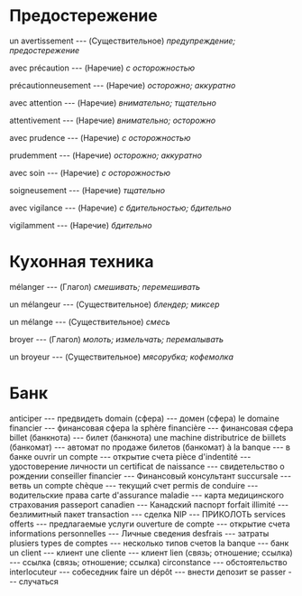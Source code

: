 # Предостережение
un avertissement --- (Существительное)
*предупреждение; предостережение*



avec précaution --- (Наречие)
*с осторожностью*



précautionneusement --- (Наречие)
*осторожно; аккуратно*



avec attention --- (Наречие)
*внимательно; тщательно*



attentivement --- (Наречие)
*внимательно; осторожно*



avec prudence --- (Наречие)
*с осторожностью*



prudemment --- (Наречие)
*осторожно; аккуратно*



avec soin --- (Наречие)
*с осторожностью*



soigneusement --- (Наречие)
*тщательно*



avec vigilance --- (Наречие)
*с бдительностью; бдительно*



vigilamment --- (Наречие)
*бдительно*



# Кухонная техника
mélanger --- (Глагол)
*смешивать; перемешивать*



un mélangeur --- (Существительное)
*блендер; миксер*



un mélange --- (Существительное)
*смесь*



broyer --- (Глагол)
*молоть; измельчать; перемалывать*



un broyeur --- (Существительное)
*мясорубка; кофемолка*



# Банк
anticiper --- предвидеть
domain (сфера) --- домен (сфера)
le domaine financier --- финансовая сфера
la sphère financière --- финансовая сфера
billet (банкнота) --- билет (банкнота)
une machine distributrice de biillets (банкомат) --- автомат по продаже билетов (банкомат)
à la banque --- в банке
ouvrir un compte --- открытие счета
pièce d'indentité --- удостоверение личности
un certificat de naissance --- свидетельство о рождении
conseiller financier --- Финансовый консультант
succursale --- ветвь
un compte chèque --- текущий счет
permis de conduire --- водительские права
carte d'assurance maladie --- карта медицинского страхования
passeport canadien --- Канадский паспорт
forfait illimité --- безлимитный пакет
transaction --- сделка
NIP --- ПРИКОЛОТЬ
services offerts --- предлагаемые услуги
ouverture de compte --- открытие счета
informations personnelles --- Личные сведения
desfrais --- затраты
plusiers types de comptes --- несколько типов счетов
la banque --- банк
un client --- клиент
une cliente --- клиент
lien (связь; отношение; ссылка) --- ссылка (связь; отношение; ссылка)
circonstance --- обстоятельство
interlocuteur --- собеседник
faire un dépôt --- внести депозит
se passer --- случаться